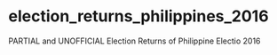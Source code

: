 # election_returns_philippines_2016
PARTIAL and UNOFFICIAL Election Returns of Philippine Electio  2016
